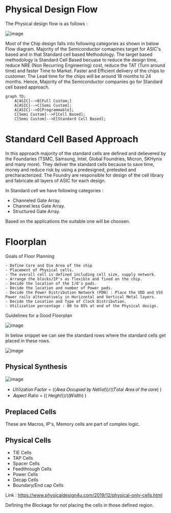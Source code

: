 # Physical Design Flow
The Physical design flow is as follows : 

![image](https://github.com/user-attachments/assets/2b6d4618-7418-4636-8efe-57efefc5c1bb)


Most of the Chip design falls into following categories as shown in below Flow diagram. Majority of the Semiconductor comapines target for ASIC's based and in that Standard cell based Methodology. The target based methodology is Standard Cell Based becuase to reduce the design time, reduce NRE (Non Recurring Engineering) cost, reduce the TAT (Turn around time) and faster Time to Market. Faster and Efficient delivery of the chips to customer. The Lead time for the chips will be around 18 months to 24 months. Hence, Majority of the Semiconductor companies go for Standard cell based approach. 

```mermaid
graph TD;
    A[ASIC]-->B[Full Custom;]
    A[ASIC]-->C[Semi Custom];
    A[ASIC]-->D[Programmable];
    C[Semi Custom]-->F[Cell Based];
    C[Semi Custom]-->E[Standard Cell Based];
```

# Standard Cell Based Approach
In this approach majority of the standard cells are defined and delievered by the Foundaries (TSMC, Samsung, Intel, Global Foundries, Micron, SKHynix and many more). They deliver the standard cells because to save time, money and reduce risk by using a predesigned, pretested and precharacterized. The Foundry are responsible for design of the cell library and fabricate all layers of ASIC for each design. 

In Standard cell we have following categories : 
- Channeled Gate Array.
- Channel less Gate Array.
- Structured Gate Array.

Based on the applications the suitable one will be choosen. 



# Floorplan

Goals of Floor Planning
```
- Define Core and Die Area of the chip
- Placement of Physical cells.
- The overall cell is defined including cell size, supply network.
- Arrange the blocks/IP's as flexible and fixed on the chip.
- Decide the location of the I/O's pads.
- Decide the location and number of Power pads.
- Decide the Power Distribution Network (PDN) : Place the VDD and VSS Power rails alternatively in Horizontal and Vertical Metal layers.
- Decide the Location and Type of Clock Distribution.
- Utilization percentage : 80 to 85% at end of the Physical design.
```

Guidelines for a Good Floorplan

![image](https://github.com/user-attachments/assets/6ad4dbfc-8907-492e-802f-a802594feac5)


In below snippet we can see the standard rows where the standard cells get placed in these rows. 

![image](https://github.com/user-attachments/assets/d6118e00-e1c0-46fa-b765-b9af0bc770c2)

## Physical Synthesis 
![image](https://github.com/user-attachments/assets/26e75c3c-92ab-4e6e-bee1-6e3830f9d8dd)

- 𝑈𝑡𝑖𝑙𝑖𝑧𝑎𝑡𝑖𝑜𝑛 𝐹𝑎𝑐𝑡𝑜𝑟 =  ((𝐴𝑟𝑒𝑎 𝑂𝑐𝑐𝑢𝑝𝑖𝑒𝑑 𝑏𝑦 𝑁𝑒𝑡𝑙𝑖𝑠𝑡))/((𝑇𝑜𝑡𝑎𝑙 𝐴𝑟𝑒𝑎 𝑜𝑓 𝑡ℎ𝑒 𝑐𝑜𝑟𝑒) )
- 𝐴𝑠𝑝𝑒𝑐𝑡 𝑅𝑎𝑡𝑖𝑜 =  (( 𝐻𝑒𝑖𝑔ℎ𝑡))/((𝑊𝑖𝑑𝑡ℎ) )

## Preplaced Cells
These are Macros, IP's, Memory cells are part of complex logic. 

## Physical Cells
- TIE Cells
- TAP Cells
- Spacer Cells
- Feedthrough Cells
- Power Cells
- Decap Cells
- Boundary/End cap Cells

Link : https://www.physicaldesign4u.com/2019/12/physical-only-cells.html

Defining the Blockage for not placing the cells in those defined region. 






  



